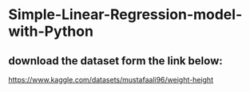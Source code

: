 # Simple-Linear-Regression-model-with-Python
## download the dataset form the link below:
https://www.kaggle.com/datasets/mustafaali96/weight-height
